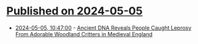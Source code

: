 # [Published on 2024-05-05](index.md)

* [2024-05-05, 10:47:00](https://soylentnews.org/article.pl?sid=24/05/04/1816214&from=rss) - [Ancient DNA Reveals People Caught Leprosy From Adorable Woodland Critters in Medieval England](https://soylentnews.org/article.pl?sid=24/05/04/1816214&from=rss)
